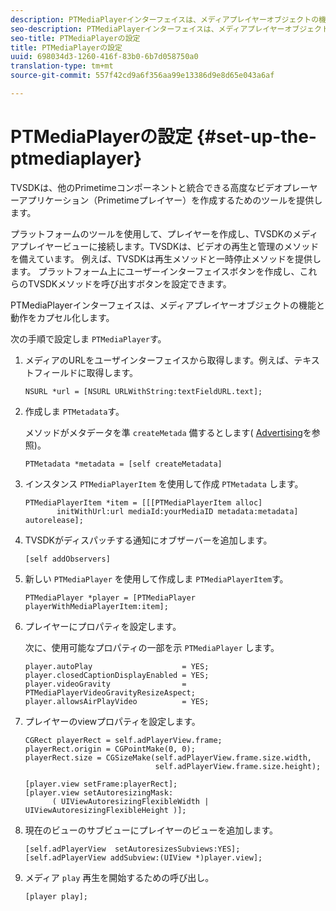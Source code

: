 ```yaml
---
description: PTMediaPlayerインターフェイスは、メディアプレイヤーオブジェクトの機能と動作をカプセル化します。
seo-description: PTMediaPlayerインターフェイスは、メディアプレイヤーオブジェクトの機能と動作をカプセル化します。
seo-title: PTMediaPlayerの設定
title: PTMediaPlayerの設定
uuid: 698034d3-1260-416f-83b0-6b7d058750a0
translation-type: tm+mt
source-git-commit: 557f42cd9a6f356aa99e13386d9e8d65e043a6af

---
```



# PTMediaPlayerの設定 {#set-up-the-ptmediaplayer}

TVSDKは、他のPrimetimeコンポーネントと統合できる高度なビデオプレーヤーアプリケーション（Primetimeプレイヤー）を作成するためのツールを提供します。

プラットフォームのツールを使用して、プレイヤーを作成し、TVSDKのメディアプレイヤービューに接続します。TVSDKは、ビデオの再生と管理のメソッドを備えています。 例えば、TVSDKは再生メソッドと一時停止メソッドを提供します。 プラットフォーム上にユーザーインターフェイスボタンを作成し、これらのTVSDKメソッドを呼び出すボタンを設定できます。

PTMediaPlayerインターフェイスは、メディアプレイヤーオブジェクトの機能と動作をカプセル化します。

次の手順で設定しま `PTMediaPlayer`す。

1. メディアのURLをユーザインターフェイスから取得します。例えば、テキストフィールドに取得します。

   ```
   NSURL *url = [NSURL URLWithString:textFieldURL.text];
   ```

1. 作成しま `PTMetadata`す。

   メソッドがメタデータを準 `createMetada` 備するとします( [Advertising](../../ios-3x-advertising/ios-3x-advertising-requirements.md)を参照)。

   ```
   PTMetadata *metadata = [self createMetadata]
   ```

1. インスタンス `PTMediaPlayerItem` を使用して作成 `PTMetadata` します。

   ```
   PTMediaPlayerItem *item = [[[PTMediaPlayerItem alloc] 
          initWithUrl:url mediaId:yourMediaID metadata:metadata] autorelease];
   ```

1. TVSDKがディスパッチする通知にオブザーバーを追加します。

   ```
   [self addObservers]
   ```

1. 新しい `PTMediaPlayer` を使用して作成しま `PTMediaPlayerItem`す。

   ```
   PTMediaPlayer *player = [PTMediaPlayer playerWithMediaPlayerItem:item];
   ```

1. プレイヤーにプロパティを設定します。

   次に、使用可能なプロパティの一部を示 `PTMediaPlayer` します。

   ```
   player.autoPlay                    = YES;  
   player.closedCaptionDisplayEnabled = YES; 
   player.videoGravity                = PTMediaPlayerVideoGravityResizeAspect;  
   player.allowsAirPlayVideo          = YES;
   ```

1. プレイヤーのviewプロパティを設定します。

   ```
   CGRect playerRect = self.adPlayerView.frame;  
   playerRect.origin = CGPointMake(0, 0); 
   playerRect.size = CGSizeMake(self.adPlayerView.frame.size.width,  
                                self.adPlayerView.frame.size.height); 
   
   [player.view setFrame:playerRect]; 
   [player.view setAutoresizingMask:  
         ( UIViewAutoresizingFlexibleWidth | UIViewAutoresizingFlexibleHeight )];
   ```

1. 現在のビューのサブビューにプレイヤーのビューを追加します。

   ```
   [self.adPlayerView  setAutoresizesSubviews:YES];  
   [self.adPlayerView addSubview:(UIView *)player.view];
   ```

1. メディア `play` 再生を開始するための呼び出し。

   ```
   [player play];
   ```
